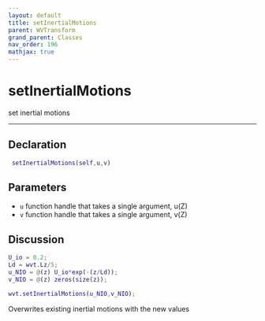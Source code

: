 ```yaml
---
layout: default
title: setInertialMotions
parent: WVTransform
grand_parent: Classes
nav_order: 196
mathjax: true
---
```


#  setInertialMotions

set inertial motions


---

## Declaration
```matlab
 setInertialMotions(self,u,v)
```
## Parameters
+ `u`  function handle that takes a single argument, u(Z)
+ `v`  function handle that takes a single argument, v(Z)

## Discussion

  ```matlab
  U_io = 0.2;
  Ld = wvt.Lz/5;
  u_NIO = @(z) U_io*exp(-(z/Ld));
  v_NIO = @(z) zeros(size(z));
  
  wvt.setInertialMotions(u_NIO,v_NIO);
  ```
 
  Overwrites existing inertial motions with the new values
        
